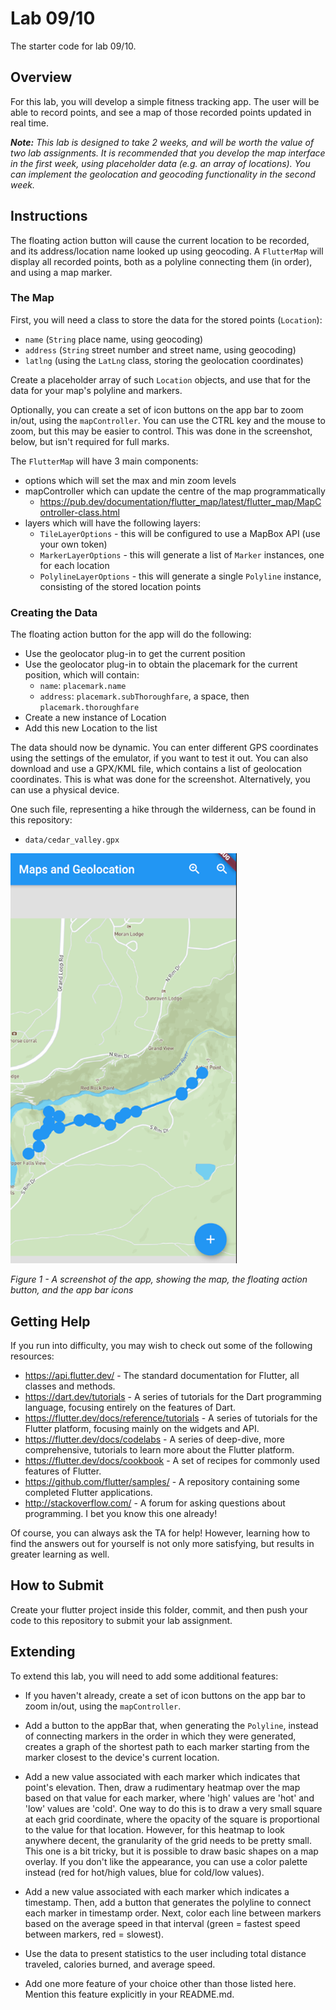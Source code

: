 # Lab 09/10
The starter code for lab 09/10.

## Overview
For this lab, you will develop a simple fitness tracking app.  The user will be able to record points, and see a map of those recorded points updated in real time.

_**Note:** This lab is designed to take 2 weeks, and will be worth the value of two lab assignments.  It is recommended that you develop the map interface in the first week, using placeholder data (e.g. an array of locations).  You can implement the geolocation and geocoding functionality in the second week._

## Instructions
The floating action button will cause the current location to be recorded, and its address/location name looked up using geocoding.  A `FlutterMap` will display all recorded points, both as a polyline connecting them (in order), and using a map marker.

### The Map
First, you will need a class to store the data for the stored points (`Location`):
- `name` (`String` place name, using geocoding)
- `address` (`String` street number and street name, using geocoding)
- `latlng` (using the `LatLng` class, storing the geolocation coordinates)

Create a placeholder array of such `Location` objects, and use that for the data for your map's polyline and markers.

Optionally, you can create a set of icon buttons on the app bar to zoom in/out, using the `mapController`.  You can use the CTRL key and the mouse to zoom, but this may be easier to control.  This was done in the screenshot, below, but isn't required for full marks.

The `FlutterMap` will have 3 main components:
- options which will set the max and min zoom levels
- mapController which can update the centre of the map programmatically
    - https://pub.dev/documentation/flutter_map/latest/flutter_map/MapController-class.html 
- layers which will have the following layers:
    - `TileLayerOptions` - this will be configured to use a MapBox API (use your own token)
    - `MarkerLayerOptions` - this will generate a list of `Marker` instances, one for each location
    - `PolylineLayerOptions` - this will generate a single `Polyline` instance, consisting of the stored location points

### Creating the Data
The floating action button for the app will do the following:
- Use the geolocator plug-in to get the current position
- Use the geolocator plug-in to obtain the placemark for the current position, which will contain:
    - `name`:  `placemark.name`
    - `address`:  `placemark.subThoroughfare`, a space, then `placemark.thoroughfare`
- Create a new instance of Location
- Add this new Location to the list

The data should now be dynamic.  You can enter different GPS coordinates using the settings of the emulator, if you want to test it out.  You can also download and use a GPX/KML file, which contains a list of geolocation coordinates.  This is what was done for the screenshot.  Alternatively, you can use a physical device.

One such file, representing a hike through the wilderness, can be found in this repository:
- `data/cedar_valley.gpx`

![a screenshot of the app](images/map.png)

_Figure 1 - A screenshot of the app, showing the map, the floating action button, and the app bar icons_

## Getting Help
If you run into difficulty, you may wish to check out some of the following resources:

- https://api.flutter.dev/  - The standard documentation for Flutter, all classes and methods.
- https://dart.dev/tutorials - A series of tutorials for the Dart programming language, focusing entirely on the features of Dart.
- https://flutter.dev/docs/reference/tutorials - A series of tutorials for the Flutter platform, focusing mainly on the widgets and API.
- https://flutter.dev/docs/codelabs - A series of deep-dive, more comprehensive, tutorials to learn more about the Flutter platform.
- https://flutter.dev/docs/cookbook - A set of recipes for commonly used features of Flutter.
- https://github.com/flutter/samples/ - A repository containing some completed Flutter applications.
- http://stackoverflow.com/ - A forum for asking questions about programming.  I bet you know this one already!

Of course, you can always ask the TA for help!  However, learning how to find the answers out for yourself is not only more satisfying, but results in greater learning as well.

## How to Submit
Create your flutter project inside this folder, commit, and then push your code to this repository to submit your lab assignment.

## Extending
To extend this lab, you will need to add some additional features:

- If you haven't already, create a set of icon buttons on the app bar to zoom in/out, using the `mapController`.

- Add a button to the appBar that, when generating the `Polyline`, instead of connecting markers in the order in which they were generated, creates a graph of the shortest path to each marker starting from the marker closest to the device's current location.

- Add a new value associated with each marker which indicates that point's elevation. Then, draw a rudimentary heatmap over the map based on that value for each marker, where 'high' values are 'hot' and 'low' values are 'cold'.  One way to do this is to draw a very small square at each grid coordinate, where the opacity of the square is proportional to the value for that location.  However, for this heatmap to look anywhere decent, the granularity of the grid needs to be pretty small.  This one is a bit tricky, but it is possible to draw basic shapes on a map overlay. If you don't like the appearance, you can use a color palette instead (red for hot/high values, blue for cold/low values).

- Add a new value associated with each marker which indicates a timestamp. Then, add a button that generates the polyline to connect each marker in timestamp order. Next, color each line between markers based on the average speed in that interval (green = fastest speed between markers, red = slowest).

- Use the data to present statistics to the user including total distance traveled, calories burned, and average speed.

- Add one more feature of your choice other than those listed here. Mention this feature explicitly in your README.md.

